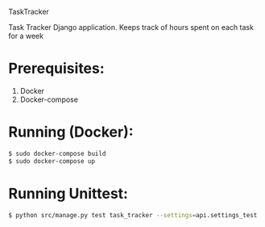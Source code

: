 TaskTracker

Task Tracker Django application. Keeps track of hours spent on each task for a week

# Prerequisites:
1. Docker
2. Docker-compose

# Running (Docker):
```bash
$ sudo docker-compose build
$ sudo docker-compose up 
```

# Running Unittest:
```bash
$ python src/manage.py test task_tracker --settings=api.settings_test
```